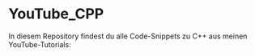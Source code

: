 # YouTube_CPP
In diesem Repository findest du alle Code-Snippets zu C++ aus meinen YouTube-Tutorials:
